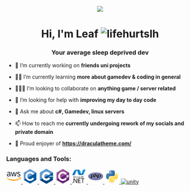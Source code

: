 <p align="center">
  <img src="https://j.gifs.com/Kr7rkQ.gif" />
</p>

<h1 align="center">Hi, I'm Leaf  <img src="https://komarev.com/ghpvc/?username=lifehurtslh&label=Profile%20views&color=8080c0&style=flat-square" alt="lifehurtslh"/></h1>
<h3 align="center">Your average sleep deprived dev</h3>




- 👾 I’m currently working on **friends uni projects**

- 🧙‍♂️ I’m currently learning **more about gamedev & coding in general**

- 🕵🏽‍♂️ I’m looking to collaborate on **anything game / server related**

- 🙏 I’m looking for help with **improving my day to day code**

- 💬 Ask me about **c#, Gamedev, linux servers**

- 📫 How to reach me **currently undergoing rework of my socials and private domain**

- 🧛 Proud enjoyer of **https://draculatheme.com/**


<h3 align="left">Languages and Tools:</h3>
<p align="left"> <a href="https://aws.amazon.com" target="_blank" rel="noreferrer"> <img src="https://raw.githubusercontent.com/devicons/devicon/master/icons/amazonwebservices/amazonwebservices-original-wordmark.svg" alt="aws" width="40" height="40"/> </a> <a href="https://www.cprogramming.com/" target="_blank" rel="noreferrer"> <img src="https://raw.githubusercontent.com/devicons/devicon/master/icons/c/c-original.svg" alt="c" width="40" height="40"/> </a> <a href="https://www.w3schools.com/cpp/" target="_blank" rel="noreferrer"> <img src="https://raw.githubusercontent.com/devicons/devicon/master/icons/cplusplus/cplusplus-original.svg" alt="cplusplus" width="40" height="40"/> </a> <a href="https://www.w3schools.com/cs/" target="_blank" rel="noreferrer"> <img src="https://raw.githubusercontent.com/devicons/devicon/master/icons/csharp/csharp-original.svg" alt="csharp" width="40" height="40"/> </a> <a href="https://dotnet.microsoft.com/" target="_blank" rel="noreferrer"> <img src="https://raw.githubusercontent.com/devicons/devicon/master/icons/dot-net/dot-net-original-wordmark.svg" alt="dotnet" width="40" height="40"/> </a> <a href="https://www.php.net" target="_blank" rel="noreferrer"> <img src="https://raw.githubusercontent.com/devicons/devicon/master/icons/php/php-original.svg" alt="php" width="40" height="40"/> </a> <a href="https://www.python.org" target="_blank" rel="noreferrer"> <img src="https://raw.githubusercontent.com/devicons/devicon/master/icons/python/python-original.svg" alt="python" width="40" height="40"/> </a> <a href="https://unity.com/" target="_blank" rel="noreferrer"> <img src="https://www.vectorlogo.zone/logos/unity3d/unity3d-icon.svg" alt="unity" width="40" height="40"/> </a> </p>


